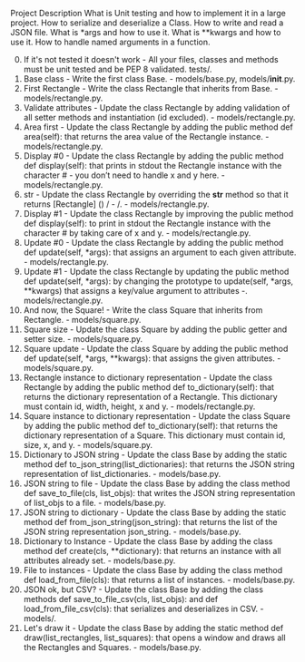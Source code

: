 Project Description
What is Unit testing and how to implement it in a large project. How to serialize and deserialize a Class. How to write and read a JSON file. What is *args and how to use it. What is **kwargs and how to use it. How to handle named arguments in a function.

0. If it's not tested it doesn't work - All your files, classes and methods must be unit tested and be PEP 8 validated. tests/.
1. Base class - Write the first class Base. - models/base.py, models/__init__.py.
2. First Rectangle - Write the class Rectangle that inherits from Base. - models/rectangle.py.
3. Validate attributes - Update the class Rectangle by adding validation of all setter methods and instantiation (id excluded). - models/rectangle.py.
4. Area first - Update the class Rectangle by adding the public method def area(self): that returns the area value of the Rectangle instance. - models/rectangle.py.
5. Display #0 - Update the class Rectangle by adding the public method def display(self): that prints in stdout the Rectangle instance with the character # - you don’t need to handle x and y here. - models/rectangle.py.
6. str - Update the class Rectangle by overriding the __str__ method so that it returns [Rectangle] (<id>) <x>/<y> - <width>/<height>. - models/rectangle.py.
7. Display #1 - Update the class Rectangle by improving the public method def display(self): to print in stdout the Rectangle instance with the character # by taking care of x and y. - models/rectangle.py.
8. Update #0 - Update the class Rectangle by adding the public method def update(self, *args): that assigns an argument to each given attribute. - models/rectangle.py.
9. Update #1 - Update the class Rectangle by updating the public method def update(self, *args): by changing the prototype to update(self, *args, **kwargs) that assigns a key/value argument to attributes -. models/rectangle.py.
10. And now, the Square! - Write the class Square that inherits from Rectangle. - models/square.py.
11. Square size - Update the class Square by adding the public getter and setter size. - models/square.py.
12. Square update - Update the class Square by adding the public method def update(self, *args, **kwargs): that assigns the given attributes. - models/square.py.
13. Rectangle instance to dictionary representation - Update the class Rectangle by adding the public method def to_dictionary(self): that returns the dictionary representation of a Rectangle. This dictionary must contain id, width, height, x and y. - models/rectangle.py.
14. Square instance to dictionary representation - Update the class Square by adding the public method def to_dictionary(self): that returns the dictionary representation of a Square. This dictionary must contain id, size, x, and y. - models/square.py.
15. Dictionary to JSON string - Update the class Base by adding the static method def to_json_string(list_dictionaries): that returns the JSON string representation of list_dictionaries. - models/base.py.
16. JSON string to file - Update the class Base by adding the class method def save_to_file(cls, list_objs): that writes the JSON string representation of list_objs to a file. - models/base.py.
17. JSON string to dictionary - Update the class Base by adding the static method def from_json_string(json_string): that returns the list of the JSON string representation json_string. - models/base.py.
18. Dictionary to Instance - Update the class Base by adding the class method def create(cls, **dictionary): that returns an instance with all attributes already set. - models/base.py.
19. File to instances - Update the class Base by adding the class method def load_from_file(cls): that returns a list of instances. - models/base.py.
20. JSON ok, but CSV? - Update the class Base by adding the class methods def save_to_file_csv(cls, list_objs): and def load_from_file_csv(cls): that serializes and deserializes in CSV. - models/.
21. Let's draw it - Update the class Base by adding the static method def draw(list_rectangles, list_squares): that opens a window and draws all the Rectangles and Squares. - models/base.py.
